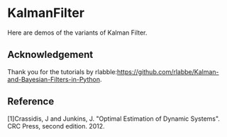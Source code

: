 # KalmanFilter
Here are demos of the variants of Kalman Filter.
## Acknowledgement
Thank you for the tutorials by rlabble:https://github.com/rlabbe/Kalman-and-Bayesian-Filters-in-Python.
## Reference
[1]Crassidis, J and Junkins, J. "Optimal Estimation of Dynamic Systems". CRC Press, second edition. 2012.
